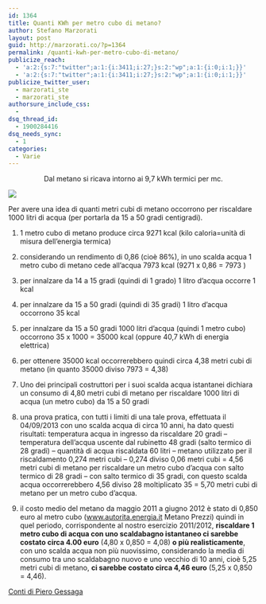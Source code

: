 ```yaml
---
id: 1364
title: Quanti KWh per metro cubo di metano?
author: Stefano Marzorati
layout: post
guid: http://marzorati.co/?p=1364
permalink: /quanti-kwh-per-metro-cubo-di-metano/
publicize_reach:
  - 'a:2:{s:7:"twitter";a:1:{i:3411;i:27;}s:2:"wp";a:1:{i:0;i:1;}}'
  - 'a:2:{s:7:"twitter";a:1:{i:3411;i:27;}s:2:"wp";a:1:{i:0;i:1;}}'
publicize_twitter_user:
  - marzorati_ste
  - marzorati_ste
authorsure_include_css:
  - 
dsq_thread_id:
  - 1900284416
dsq_needs_sync:
  - 1
categories:
  - Varie
---
```

<p style="text-align:center;">
  Dal metano si ricava intorno ai 9,7 kWh termici per mc.
</p>

[<img src="https://farm8.staticflickr.com/7565/16204761906_a364a96cc3_o.png" />][1]

Per avere una idea di quanti metri cubi di metano occorrono per riscaldare 1000 litri di acqua (per portarla da 15 a 50 gradi centigradi).

1) 1 metro cubo di metano produce circa 9271 kcal (kilo caloria=unità di misura dell’energia termica) 

2) considerando un rendimento di 0,86 (cioè 86%), in uno scalda acqua 1 metro cubo di metano cede all’acqua 7973 kcal (9271 x 0,86 = 7973 )

3) per innalzare da 14 a 15 gradi (quindi di 1 grado) 1 litro d’acqua occorre 1 kcal

4) per innalzare da 15 a 50 gradi (quindi di 35 gradi) 1 litro d’acqua occorrono 35 kcal

5) per innalzare da 15 a 50 gradi 1000 litri d’acqua (quindi 1 metro cubo) occorrono 35 x 1000 = 35000 kcal (oppure 40,7 kWh di energia elettrica)

6) per ottenere 35000 kcal occorrerebbero quindi circa 4,38 metri cubi di metano (in quanto 35000 diviso 7973 = 4,38) 

7) Uno dei principali costruttori per i suoi scalda acqua istantanei dichiara un consumo di 4,80 metri cubi di metano per riscaldare 1000 litri di acqua (un metro cubo) da 15 a 50 gradi

8) una prova pratica, con tutti i limiti di una tale prova, effettuata il 04/09/2013 con uno scalda acqua di circa 10 anni, ha dato questi risultati: temperatura acqua in ingresso da riscaldare 20 gradi – temperatura dell’acqua uscente dal rubinetto 48 gradi (salto termico di 28 gradi) – quantità di acqua riscaldata 60 litri – metano utilizzato per il riscaldamento 0,274 metri cubi – 0,274 diviso 0,06 metri cubi = 4,56 metri cubi di metano per riscaldare un metro cubo d’acqua con salto termico di 28 gradi – con salto termico di 35 gradi, con questo scalda acqua occorrerebbero 4,56 diviso 28 moltiplicato 35 = 5,70 metri cubi di metano per un metro cubo d’acqua.

9) il costo medio del metano da maggio 2011 a giugno 2012 è stato di 0,850 euro al metro cubo (www.autorita.energia.it Metano Prezzi) quindi in quel periodo, corrispondente al nostro esercizio 2011/2012, **riscaldare 1 metro cubo di acqua con uno scaldabagno istantaneo ci sarebbe costato circa 4.00 euro** (4,80 x 0,850 = 4,08) **o più realisticamente**, con uno scalda acqua non più nuovissimo, considerando la media di consumo tra uno scaldabagno nuovo e uno vecchio di 10 anni, cioè 5,25 metri cubi di metano, **ci sarebbe costato circa 4,46 euro** (5,25 x 0,850 = 4,46).

<a href="http://sangiorgio16.wordpress.com/quanti-mc-di-metano-occorrono-per-riscaldare-1mc-di-acqua/" target="_blank">Conti di Piero Gessaga</a>

 [1]: https://farm8.staticflickr.com/7565/16204761906_a364a96cc3_o.png